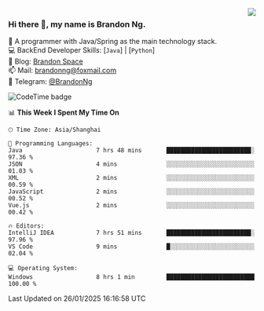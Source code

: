 <img  align="right" src="https://github-readme-stats-brandon0824.vercel.app/api/top-langs/?username=brandon0824&layout=compact">

### Hi there 👋, my name is Brandon Ng.

🌱 A programmer with Java/Spring as the main technology stack.  
💻 BackEnd Developer Skills: [`Java`] | [`Python`]  
📝 Blog: [Brandon Space](https://brandonng.tech)  
📫 Mail: brandonng@foxmail.com  
📰 Telegram: [@BrandonNg](https://t.me/BrandonNg24)  

![CodeTime badge](https://img.shields.io/endpoint?style=flat-square&url=https%3A%2F%2Fapi.codetime.dev%2Fshield%3Fid%3D128%26project%3D%26in%3D604800000)

<!--START_SECTION:waka-->
📊 **This Week I Spent My Time On** 

```text
🕑︎ Time Zone: Asia/Shanghai

💬 Programming Languages: 
Java                     7 hrs 48 mins       ████████████████████████░   97.36 % 
JSON                     4 mins              ░░░░░░░░░░░░░░░░░░░░░░░░░   01.03 % 
XML                      2 mins              ░░░░░░░░░░░░░░░░░░░░░░░░░   00.59 % 
JavaScript               2 mins              ░░░░░░░░░░░░░░░░░░░░░░░░░   00.52 % 
Vue.js                   2 mins              ░░░░░░░░░░░░░░░░░░░░░░░░░   00.42 % 

🔥 Editors: 
IntelliJ IDEA            7 hrs 51 mins       ████████████████████████░   97.96 % 
VS Code                  9 mins              █░░░░░░░░░░░░░░░░░░░░░░░░   02.04 % 

💻 Operating System: 
Windows                  8 hrs 1 min         █████████████████████████   100.00 % 
```


 Last Updated on 26/01/2025 16:16:58 UTC
<!--END_SECTION:waka-->
